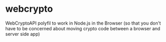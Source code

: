 # webcrypto
WebCryptoAPI polyfil to work in Node.js in the Browser (so that you don't have to be concerned about moving crypto code between a browser and server side app) 
